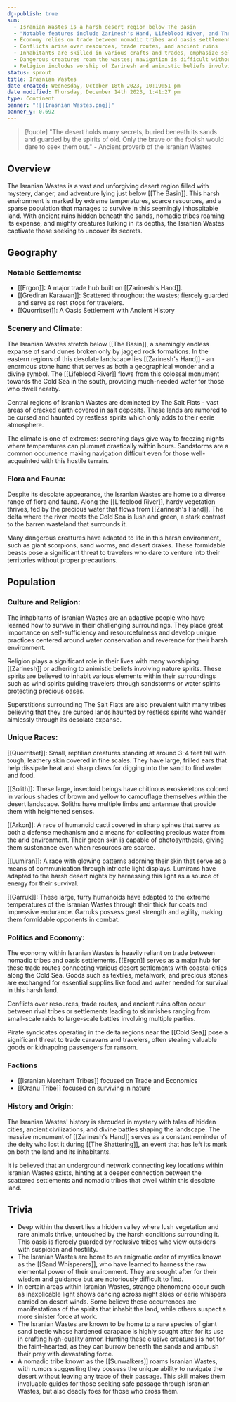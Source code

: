 ```yaml
---
dg-publish: true
sum:
  - Isranian Wastes is a harsh desert region below The Basin
  - "Notable features include Zarinesh's Hand, Lifeblood River, and The Salt Flats"
  - Economy relies on trade between nomadic tribes and oasis settlements, with Ergon as a major hub
  - Conflicts arise over resources, trade routes, and ancient ruins
  - Inhabitants are skilled in various crafts and trades, emphasize self-sufficiency and resourcefulness
  - Dangerous creatures roam the wastes; navigation is difficult without experienced guides
  - Religion includes worship of Zarinesh and animistic beliefs involving nature spirits
status: sprout
title: Irasnian Wastes
date created: Wednesday, October 18th 2023, 10:19:51 pm
date modified: Thursday, December 14th 2023, 1:41:27 pm
type: Continent
banner: "![[Irasnian Wastes.png]]"
banner_y: 0.692
---
```


> [!quote] "The desert holds many secrets, buried beneath its sands and guarded by the spirits of old. Only the brave or the foolish would dare to seek them out." - Ancient proverb of the Isranian Wastes

## Overview

The Isranian Wastes is a vast and unforgiving desert region filled with mystery, danger, and adventure lying just below [[The Basin]]. This harsh environment is marked by extreme temperatures, scarce resources, and a sparse population that manages to survive in this seemingly inhospitable land. With ancient ruins hidden beneath the sands, nomadic tribes roaming its expanse, and mighty creatures lurking in its depths, the Isranian Wastes captivate those seeking to uncover its secrets.

## Geography
### Notable Settlements:
- [[Ergon]]: A major trade hub built on [[Zarinesh's Hand]].
- [[Grediran Karawan]]: Scattered throughout the wastes; fiercely guarded and serve as rest stops for travelers.
- [[Quorritset]]: A Oasis Settlement with Ancient History

### Scenery and Climate:

The Isranian Wastes stretch below [[The Basin]], a seemingly endless expanse of sand dunes broken only by jagged rock formations. In the eastern regions of this desolate landscape lies [[Zarinesh's Hand]] - an enormous stone hand that serves as both a geographical wonder and a divine symbol. The [[Lifeblood River]] flows from this colossal monument towards the Cold Sea in the south, providing much-needed water for those who dwell nearby.

Central regions of Isranian Wastes are dominated by The Salt Flats - vast areas of cracked earth covered in salt deposits. These lands are rumored to be cursed and haunted by restless spirits which only adds to their eerie atmosphere.

The climate is one of extremes: scorching days give way to freezing nights where temperatures can plummet drastically within hours. Sandstorms are a common occurrence making navigation difficult even for those well-acquainted with this hostile terrain.

### Flora and Fauna:

Despite its desolate appearance, the Isranian Wastes are home to a diverse range of flora and fauna. Along the [[Lifeblood River]], hardy vegetation thrives, fed by the precious water that flows from [[Zarinesh's Hand]]. The delta where the river meets the Cold Sea is lush and green, a stark contrast to the barren wasteland that surrounds it.

Many dangerous creatures have adapted to life in this harsh environment, such as giant scorpions, sand worms, and desert drakes. These formidable beasts pose a significant threat to travelers who dare to venture into their territories without proper precautions.

## Population
### Culture and Religion:

The inhabitants of Isranian Wastes are an adaptive people who have learned how to survive in their challenging surroundings. They place great importance on self-sufficiency and resourcefulness and develop unique practices centered around water conservation and reverence for their harsh environment.

Religion plays a significant role in their lives with many worshiping [[Zarinesh]] or adhering to animistic beliefs involving nature spirits. These spirits are believed to inhabit various elements within their surroundings such as wind spirits guiding travelers through sandstorms or water spirits protecting precious oases.

Superstitions surrounding The Salt Flats are also prevalent with many tribes believing that they are cursed lands haunted by restless spirits who wander aimlessly through its desolate expanse.

### Unique Races:

[[Quorritset]]: Small, reptilian creatures standing at around 3-4 feet tall with tough, leathery skin covered in fine scales. They have large, frilled ears that help dissipate heat and sharp claws for digging into the sand to find water and food.

[[Solith]]: These large, insectoid beings have chitinous exoskeletons colored in various shades of brown and yellow to camouflage themselves within the desert landscape. Soliths have multiple limbs and antennae that provide them with heightened senses.

[[Arkon]]: A race of humanoid cacti covered in sharp spines that serve as both a defense mechanism and a means for collecting precious water from the arid environment. Their green skin is capable of photosynthesis, giving them sustenance even when resources are scarce.

[[Lumiran]]: A race with glowing patterns adorning their skin that serve as a means of communication through intricate light displays. Lumirans have adapted to the harsh desert nights by harnessing this light as a source of energy for their survival.

[[Garruk]]: These large, furry humanoids have adapted to the extreme temperatures of the Isranian Wastes through their thick fur coats and impressive endurance. Garruks possess great strength and agility, making them formidable opponents in combat.

### Politics and Economy:

The economy within Isranian Wastes is heavily reliant on trade between nomadic tribes and oasis settlements. [[Ergon]] serves as a major hub for these trade routes connecting various desert settlements with coastal cities along the Cold Sea. Goods such as textiles, metalwork, and precious stones are exchanged for essential supplies like food and water needed for survival in this harsh land.

Conflicts over resources, trade routes, and ancient ruins often occur between rival tribes or settlements leading to skirmishes ranging from small-scale raids to large-scale battles involving multiple parties.

Pirate syndicates operating in the delta regions near the [[Cold Sea]] pose a significant threat to trade caravans and travelers, often stealing valuable goods or kidnapping passengers for ransom.

### Factions
- [[Isranian Merchant Tribes]] focused on Trade and Economics 
- [[Oranu Tribe]] focused on surviving in nature

### History and Origin:

The Isranian Wastes' history is shrouded in mystery with tales of hidden cities, ancient civilizations, and divine battles shaping the landscape. The massive monument of [[Zarinesh's Hand]] serves as a constant reminder of the deity who lost it during [[The Shattering]], an event that has left its mark on both the land and its inhabitants.

It is believed that an underground network connecting key locations within Isranian Wastes exists, hinting at a deeper connection between the scattered settlements and nomadic tribes that dwell within this desolate land.

## Trivia

- Deep within the desert lies a hidden valley where lush vegetation and rare animals thrive, untouched by the harsh conditions surrounding it. This oasis is fiercely guarded by reclusive tribes who view outsiders with suspicion and hostility.
- The Isranian Wastes are home to an enigmatic order of mystics known as the [[Sand Whisperers]], who have learned to harness the raw elemental power of their environment. They are sought after for their wisdom and guidance but are notoriously difficult to find.
- In certain areas within Isranian Wastes, strange phenomena occur such as inexplicable light shows dancing across night skies or eerie whispers carried on desert winds. Some believe these occurrences are manifestations of the spirits that inhabit the land, while others suspect a more sinister force at work.
- The Isranian Wastes are known to be home to a rare species of giant sand beetle whose hardened carapace is highly sought after for its use in crafting high-quality armor. Hunting these elusive creatures is not for the faint-hearted, as they can burrow beneath the sands and ambush their prey with devastating force.
- A nomadic tribe known as the [[Sunwalkers]] roams Isranian Wastes, with rumors suggesting they possess the unique ability to navigate the desert without leaving any trace of their passage. This skill makes them invaluable guides for those seeking safe passage through Isranian Wastes, but also deadly foes for those who cross them.

